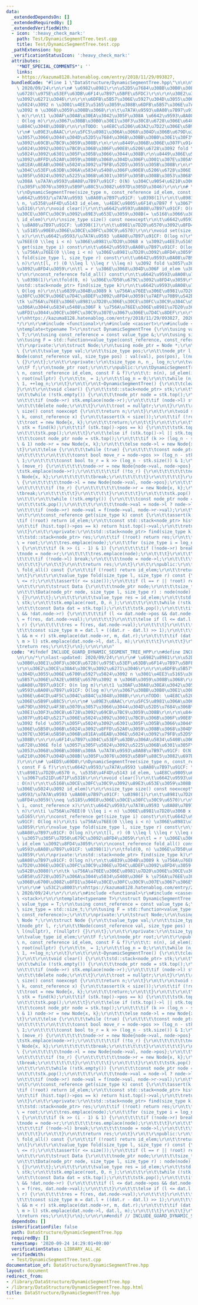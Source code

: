 ```yaml
---
data:
  _extendedDependsOn: []
  _extendedRequiredBy: []
  _extendedVerifiedWith:
  - icon: ':heavy_check_mark:'
    path: Test/DynamicSegmentTree.test.cpp
    title: Test/DynamicSegmentTree.test.cpp
  _pathExtension: hpp
  _verificationStatusIcon: ':heavy_check_mark:'
  attributes:
    '*NOT_SPECIAL_COMMENTS*': ''
    links:
    - https://kazuma8128.hatenablog.com/entry/2018/11/29/093827,
  bundledCode: "#line 1 \"DataStructure/DynamicSegmentTree.hpp\"\n\n\n\r\n/*\r\nlast-updated:\
    \ 2020/09/24\r\n\r\n# \u6982\u8981\r\n\u52D5\u7684\u30BB\u30B0\u30E1\u30F3\u30C8\
    \u6728(\u975E\u53EF\u63DB\u6F14\u7B97\u5BFE\u5FDC)\r\n\r\n\u30E2\u30CE\u30A4\u30C9\
    \u3092\u6271\u3046\r\n\r\n\u6DFB\u5B57\u306E\u5927\u304D\u3055\u306E\u6700\u5927\
    \u5024\u3092 n \u3001\u4EE3\u5165\u3059\u308B\u6DFB\u5B57\u306E\u7A2E\u985E\u6570\
    \u3092 m \u3068\u3059\u308B\u3068\r\n\t\u7A7A\u9593\u8A08\u7B97\u91CF: O(n log\
    \ m)\r\n\t1 \u30AF\u30A8\u30EA\u3042\u305F\u308A \u6642\u9593\u8A08\u7B97\u91CF\
    : O(log m)\r\n\u3067\u30BB\u30B0\u30E1\u30F3\u30C8\u6728\u306E\u64CD\u4F5C\u304C\
    \u884C\u3048\u308B\r\n\r\nTODO: \u4E8C\u5206\u63A2\u7D22\u306E\u5B9F\u88C5\r\n\
    \r\n# \u89E3\u8AAC\r\n\u5FC5\u8981\u306A\u3068\u304D\u306B\u679D\u3092\u4F38\u3070\
    \u3057\u3066\u3044\u304D\u52D5\u7684\u306B\u30BB\u30B0\u30E1\u30F3\u30C8\u6728\
    \u3092\u69CB\u7BC9\u3059\u308B\r\n\r\n\u8449\u306B\u306E\u307F\u914D\u5217\u306E\
    \u5024\u3092\u3001\u7BC0\u306B\u306F\u90E8\u5206\u6728\u3092 fold \u3057\u305F\
    \u5024\u3092\u6301\u305F\u305B\u3066\u3044\u308B\r\n\u8449\u306E\u5B50\u306B\u5024\
    \u3092\u8FFD\u52A0\u3059\u308B\u3068\u304D\u306F\u3001\u307E\u305A\u5B50\u306B\
    \u81EA\u8EAB\u306E\u5024\u3092\u79FB\u52D5\u3055\u305B\u308B\r\n\r\n\u6F14\u7B97\
    \u304C\u53EF\u63DB\u306A\u5834\u5408\u306F\u90E8\u5206\u6728\u306E fold \u3057\
    \u305F\u5024\u3092\u5225\u306B\u6301\u305F\u305B\u308B\u3053\u3068\u306B\u3088\
    \u308A \u7A7A\u9593\u8A08\u7B97\u91CF: O(N) \u304C\u9054\u6210\u3067\u304D\u308B\
    (\u305F\u3076\u3093\u5B9F\u88C5\u3082\u697D\u305D\u3046)\r\n\r\n# \u4ED5\u69D8\
    \r\nDynamicSegmentTree(size_type n, const_reference id_elem, const F & f)\r\n\t\
    \u6642\u9593/\u7A7A\u9593 \u8A08\u7B97\u91CF: \u0398(1)\r\n\t\u8981\u7D20\u6570\
    \ n, \u5358\u4F4D\u5143 id_elem, \u4E8C\u9805\u6F14\u7B97 f \u3067\u521D\u671F\
    \u5316\r\n\r\nvoid clear()\r\n\t\u6642\u9593\u8A08\u7B97\u91CF: O(n)\r\n\t\u5168\
    \u30CE\u30FC\u30C9\u3092\u89E3\u653E\u3059\u308B(= \u5168\u3066\u306E\u5024\u3092\
    \ id_elem)\r\n\r\nsize_type size() const noexcept\r\n\t\u6642\u9593/\u7A7A\u9593\
    \ \u8A08\u7B97\u91CF: \u0398(1)\r\n\t\u8981\u7D20\u6570\u3092\u8FD4\u3059(\\neq\
    \ \u5185\u90E8\u306E\u30CE\u30FC\u30C9\u6570)\r\n\r\nvoid set(size_type i, const_reference\
    \ x)\r\n\t\u6642\u9593/\u7A7A\u9593 \u8A08\u7B97\u91CF: O(log n)\r\n\ti \u756A\
    \u76EE(0 \\leq i < n) \u306E\u8981\u7D20\u306B x \u3092\u4EE3\u5165\r\n\r\nconst_reference\
    \ get(size_type i) const\r\n\t\u6642\u9593\u8A08\u7B97\u91CF: O(log n)\r\n\ti\
    \ \u756A\u76EE(0 \\leq i < n) \u306E\u8981\u7D20\u3092\u8FD4\u3059\r\n\r\nvalue_type\
    \ fold(size_type l, size_type r) const\r\n\t\u6642\u9593\u8A08\u7B97\u91CF: O(log\
    \ n)\r\n\t[l, r) (0 \\leq l \\leq r \\leq n) \u3092 fold \u3057\u305F\u7D50\u679C\
    \u3092\u8FD4\u3059\r\n\tl = r \u306E\u3068\u304D\u306F id_elem \u3092\u8FD4\u3059\
    \r\n\r\nconst_reference fold_all() const\r\n\t\u6642\u9593\u8A08\u7B97\u91CF:\
    \ \u0398(1)\r\n\tfold(0, n) \u306E\u7D50\u679C\u3092\u8FD4\u3059\r\n\r\nprivate:\r\
    \nstd::stack<node_ptr> find(size_type k)\r\n\t\u6642\u9593\u8A08\u7B97\u91CF:\
    \ O(log n)\r\n\t\u6839\u304B\u3089 k \u756A\u76EE\u306E\u8981\u7D20\u306E\u30CE\
    \u30FC\u30C9\u306E\u7D4C\u8DEF\u3092\u8FD4\u3059(\u7AEF\u70B9\u542B\u3080)\r\n\
    \tk \u756A\u76EE\u306E\u8981\u7D20\u306E\u30CE\u30FC\u30C9\u304C\u5B58\u5728\u3057\
    \u306A\u3044\u5834\u5408\u306F k \u756A\u76EE\u306E\u8981\u7D20\u306B\u6700\u3082\
    \u8FD1\u3044\u30CE\u30FC\u30C9\u307E\u3067\u306E\u7D4C\u8DEF\r\n\r\n# \u53C2\u8003\
    \r\nhttps://kazuma8128.hatenablog.com/entry/2018/11/29/093827, 2020/09/24\r\n\
    */\r\n\r\n#include <functional>\r\n#include <cassert>\r\n#include <stack>\r\n\r\
    \ntemplate<typename T>\r\nstruct DynamicSegmentTree {\r\n\tusing value_type =\
    \ T;\r\n\tusing const_reference = const value_type &;\r\n\tusing size_type = std::size_t;\r\
    \n\tusing F = std::function<value_type(const_reference, const_reference)>;\r\n\
    \t\r\nprivate:\r\n\tstruct Node;\r\n\tusing node_ptr = Node *;\r\n\tstruct Node\
    \ {\r\n\t\tvalue_type val;\r\n\t\tsize_type pos;\r\n\t\tnode_ptr l, r;\r\n\t\t\
    Node(const_reference val, size_type pos) : val(val), pos(pos), l(nullptr), r(nullptr)\
    \ {}\r\n\t};\r\n\t\r\nprivate:\r\n\tsize_type n, n_, log_n;\r\n\tvalue_type id_elem;\r\
    \n\tF f;\r\n\tnode_ptr root;\r\n\t\r\npublic:\r\n\tDynamicSegmentTree(size_type\
    \ n, const_reference id_elem, const F & f)\r\n\t\t: n(n), id_elem(id_elem), f(f),\
    \ root(nullptr) {\r\n\t\tn_ = 1;\r\n\t\tlog_n = 0;\r\n\t\twhile (n_ < n) n_ <<=\
    \ 1, ++log_n;\r\n\t}\r\n\t\r\n\t~DynamicSegmentTree() {\r\n\t\tclear();\r\n\t\
    }\r\n\t\r\n\tvoid clear() {\r\n\t\tstd::stack<node_ptr> stk;\r\n\t\tstk.emplace(root);\r\
    \n\t\twhile (!stk.empty()) {\r\n\t\t\tnode_ptr node = stk.top();\r\n\t\t\tstk.pop();\r\
    \n\t\t\tif (node->r) stk.emplace(node->r);\r\n\t\t\tif (node->l) stk.emplace(node->l);\r\
    \n\t\t\tdelete node;\r\n\t\t}\r\n\t\troot = nullptr;\r\n\t}\r\n\t\r\n\tsize_type\
    \ size() const noexcept {\r\n\t\treturn n;\r\n\t}\r\n\t\r\n\tvoid set(size_type\
    \ k, const_reference x) {\r\n\t\tassert(k < size());\r\n\t\tif (!root) {\r\n\t\
    \t\troot = new Node{x, k};\r\n\t\t\treturn;\r\n\t\t}\r\n\t\t\r\n\t\tstd::stack<node_ptr>\
    \ stk = find(k);\r\n\t\tif (stk.top()->pos == k) {\r\n\t\t\tstk.top()->val = x;\r\
    \n\t\t\tstk.pop();\r\n\t\t}\r\n\t\telse if (stk.top()->l || stk.top()->r) {\r\n\
    \t\t\tconst node_ptr node = stk.top();\r\n\t\t\tif (k >> (log_n - stk.size())\
    \ & 1) node->r = new Node{x, k};\r\n\t\t\telse node->l = new Node{x, k};\r\n\t\
    \t}\r\n\t\telse {\r\n\t\t\twhile (true) {\r\n\t\t\t\tconst node_ptr node = stk.top();\r\
    \n\t\t\t\t\r\n\t\t\t\tconst bool move_r = node->pos >> (log_n - stk.size()) &\
    \ 1;\r\n\t\t\t\tconst bool to_r = k >> (log_n - stk.size()) & 1;\r\n\t\t\t\tif\
    \ (move_r) {\r\n\t\t\t\t\tnode->r = new Node{node->val, node->pos};\r\n\t\t\t\t\
    \tstk.emplace(node->r);\r\n\t\t\t\t\tif (!to_r) {\r\n\t\t\t\t\t\tnode->l = new\
    \ Node{x, k};\r\n\t\t\t\t\t\tbreak;\r\n\t\t\t\t\t}\r\n\t\t\t\t}\r\n\t\t\t\telse\
    \ {\r\n\t\t\t\t\tnode->l = new Node{node->val, node->pos};\r\n\t\t\t\t\tstk.emplace(node->l);\r\
    \n\t\t\t\t\tif (to_r) {\r\n\t\t\t\t\t\tnode->r = new Node{x, k};\r\n\t\t\t\t\t\
    \tbreak;\r\n\t\t\t\t\t}\r\n\t\t\t\t}\r\n\t\t\t}\r\n\t\t\tstk.pop();\r\n\t\t}\r\
    \n\t\t\r\n\t\twhile (!stk.empty()) {\r\n\t\t\tconst node_ptr node = stk.top();\r\
    \n\t\t\tstk.pop();\r\n\t\t\t\r\n\t\t\tnode->val = node->l ? node->l->val : id_elem;\r\
    \n\t\t\tif (node->r) node->val = f(node->val, node->r->val);\r\n\t\t}\r\n\t}\r\
    \n\t\r\n\tconst_reference get(size_type k) const {\r\n\t\tassert(k < n);\r\n\t\
    \tif (!root) return id_elem;\r\n\t\tconst std::stack<node_ptr> hist = find(k);\r\
    \n\t\tif (hist.top()->pos == k) return hist.top()->val;\r\n\t\treturn id_elem;\r\
    \n\t}\r\n\t\r\nprivate:\r\n\tstd::stack<node_ptr> find(size_type k) const {\r\n\
    \t\tstd::stack<node_ptr> res;\r\n\t\tif (!root) return res;\r\n\t\tnode_ptr node\
    \ = root;\r\n\t\tres.emplace(node);\r\n\t\tfor (size_type i = log_n; i > 0; --i)\
    \ {\r\n\t\t\tif (k >> (i - 1) & 1) {\r\n\t\t\t\tif (!node->r) break;\r\n\t\t\t\
    \tnode = node->r;\r\n\t\t\t\tres.emplace(node);\r\n\t\t\t}\r\n\t\t\telse {\r\n\
    \t\t\t\tif (!node->l) break;\r\n\t\t\t\tnode = node->l;\r\n\t\t\t\tres.emplace(node);\r\
    \n\t\t\t}\r\n\t\t}\r\n\t\treturn res;\r\n\t}\r\n\t\r\npublic:\r\n\tconst_reference\
    \ fold_all() const {\r\n\t\tif (!root) return id_elem;\r\n\t\treturn root->val;\r\
    \n\t}\r\n\t\r\n\tvalue_type fold(size_type l, size_type r) const {\r\n\t\tassert(l\
    \ <= r);\r\n\t\tassert(r <= size());\r\n\t\tif (l == r || !root) return id_elem;\r\
    \n\t\t\r\n\t\tstruct Data {\r\n\t\t\tnode_ptr node;\r\n\t\t\tsize_type l, r;\r\
    \n\t\t\tData(node_ptr node, size_type l, size_type r) : node(node), l(l), r(r)\
    \ {}\r\n\t\t};\r\n\t\t\r\n\t\tvalue_type res = id_elem;\r\n\t\tstd::stack<Data>\
    \ stk;\r\n\t\tstk.emplace(root, 0, n_);\r\n\t\t\r\n\t\twhile (!stk.empty()) {\r\
    \n\t\t\tconst Data dat = stk.top();\r\n\t\t\tstk.pop();\r\n\t\t\tif (!dat.node->l\
    \ && !dat.node->r) {\r\n\t\t\t\tif (l <= dat.node->pos && dat.node->pos < r) res\
    \ = f(res, dat.node->val);\r\n\t\t\t}\r\n\t\t\telse if (l <= dat.l && dat.r <=\
    \ r) {\r\n\t\t\t\tres = f(res, dat.node->val);\r\n\t\t\t}\r\n\t\t\telse {\r\n\t\
    \t\t\tconst size_type m = dat.l + ((dat.r - dat.l) >> 1);\r\n\t\t\t\tif (dat.node->r\
    \ && m < r) stk.emplace(dat.node->r, m, dat.r);\r\n\t\t\t\tif (dat.node->l &&\
    \ m > l) stk.emplace(dat.node->l, dat.l, m);\r\n\t\t\t}\r\n\t\t}\r\n\t\t\r\n\t\
    \treturn res;\r\n\t}\r\n};\r\n\r\n\n"
  code: "#ifndef INCLUDE_GUARD_DYNAMIC_SEGMENT_TREE_HPP\r\n#define INCLUDE_GUARD_DYNAMIC_SEGMENT_TREE_HPP\r\
    \n\r\n/*\r\nlast-updated: 2020/09/24\r\n\r\n# \u6982\u8981\r\n\u52D5\u7684\u30BB\
    \u30B0\u30E1\u30F3\u30C8\u6728(\u975E\u53EF\u63DB\u6F14\u7B97\u5BFE\u5FDC)\r\n\
    \r\n\u30E2\u30CE\u30A4\u30C9\u3092\u6271\u3046\r\n\r\n\u6DFB\u5B57\u306E\u5927\
    \u304D\u3055\u306E\u6700\u5927\u5024\u3092 n \u3001\u4EE3\u5165\u3059\u308B\u6DFB\
    \u5B57\u306E\u7A2E\u985E\u6570\u3092 m \u3068\u3059\u308B\u3068\r\n\t\u7A7A\u9593\
    \u8A08\u7B97\u91CF: O(n log m)\r\n\t1 \u30AF\u30A8\u30EA\u3042\u305F\u308A \u6642\
    \u9593\u8A08\u7B97\u91CF: O(log m)\r\n\u3067\u30BB\u30B0\u30E1\u30F3\u30C8\u6728\
    \u306E\u64CD\u4F5C\u304C\u884C\u3048\u308B\r\n\r\nTODO: \u4E8C\u5206\u63A2\u7D22\
    \u306E\u5B9F\u88C5\r\n\r\n# \u89E3\u8AAC\r\n\u5FC5\u8981\u306A\u3068\u304D\u306B\
    \u679D\u3092\u4F38\u3070\u3057\u3066\u3044\u304D\u52D5\u7684\u306B\u30BB\u30B0\
    \u30E1\u30F3\u30C8\u6728\u3092\u69CB\u7BC9\u3059\u308B\r\n\r\n\u8449\u306B\u306E\
    \u307F\u914D\u5217\u306E\u5024\u3092\u3001\u7BC0\u306B\u306F\u90E8\u5206\u6728\
    \u3092 fold \u3057\u305F\u5024\u3092\u6301\u305F\u305B\u3066\u3044\u308B\r\n\u8449\
    \u306E\u5B50\u306B\u5024\u3092\u8FFD\u52A0\u3059\u308B\u3068\u304D\u306F\u3001\
    \u307E\u305A\u5B50\u306B\u81EA\u8EAB\u306E\u5024\u3092\u79FB\u52D5\u3055\u305B\
    \u308B\r\n\r\n\u6F14\u7B97\u304C\u53EF\u63DB\u306A\u5834\u5408\u306F\u90E8\u5206\
    \u6728\u306E fold \u3057\u305F\u5024\u3092\u5225\u306B\u6301\u305F\u305B\u308B\
    \u3053\u3068\u306B\u3088\u308A \u7A7A\u9593\u8A08\u7B97\u91CF: O(N) \u304C\u9054\
    \u6210\u3067\u304D\u308B(\u305F\u3076\u3093\u5B9F\u88C5\u3082\u697D\u305D\u3046\
    )\r\n\r\n# \u4ED5\u69D8\r\nDynamicSegmentTree(size_type n, const_reference id_elem,\
    \ const F & f)\r\n\t\u6642\u9593/\u7A7A\u9593 \u8A08\u7B97\u91CF: \u0398(1)\r\n\
    \t\u8981\u7D20\u6570 n, \u5358\u4F4D\u5143 id_elem, \u4E8C\u9805\u6F14\u7B97 f\
    \ \u3067\u521D\u671F\u5316\r\n\r\nvoid clear()\r\n\t\u6642\u9593\u8A08\u7B97\u91CF\
    : O(n)\r\n\t\u5168\u30CE\u30FC\u30C9\u3092\u89E3\u653E\u3059\u308B(= \u5168\u3066\
    \u306E\u5024\u3092 id_elem)\r\n\r\nsize_type size() const noexcept\r\n\t\u6642\
    \u9593/\u7A7A\u9593 \u8A08\u7B97\u91CF: \u0398(1)\r\n\t\u8981\u7D20\u6570\u3092\
    \u8FD4\u3059(\\neq \u5185\u90E8\u306E\u30CE\u30FC\u30C9\u6570)\r\n\r\nvoid set(size_type\
    \ i, const_reference x)\r\n\t\u6642\u9593/\u7A7A\u9593 \u8A08\u7B97\u91CF: O(log\
    \ n)\r\n\ti \u756A\u76EE(0 \\leq i < n) \u306E\u8981\u7D20\u306B x \u3092\u4EE3\
    \u5165\r\n\r\nconst_reference get(size_type i) const\r\n\t\u6642\u9593\u8A08\u7B97\
    \u91CF: O(log n)\r\n\ti \u756A\u76EE(0 \\leq i < n) \u306E\u8981\u7D20\u3092\u8FD4\
    \u3059\r\n\r\nvalue_type fold(size_type l, size_type r) const\r\n\t\u6642\u9593\
    \u8A08\u7B97\u91CF: O(log n)\r\n\t[l, r) (0 \\leq l \\leq r \\leq n) \u3092 fold\
    \ \u3057\u305F\u7D50\u679C\u3092\u8FD4\u3059\r\n\tl = r \u306E\u3068\u304D\u306F\
    \ id_elem \u3092\u8FD4\u3059\r\n\r\nconst_reference fold_all() const\r\n\t\u6642\
    \u9593\u8A08\u7B97\u91CF: \u0398(1)\r\n\tfold(0, n) \u306E\u7D50\u679C\u3092\u8FD4\
    \u3059\r\n\r\nprivate:\r\nstd::stack<node_ptr> find(size_type k)\r\n\t\u6642\u9593\
    \u8A08\u7B97\u91CF: O(log n)\r\n\t\u6839\u304B\u3089 k \u756A\u76EE\u306E\u8981\
    \u7D20\u306E\u30CE\u30FC\u30C9\u306E\u7D4C\u8DEF\u3092\u8FD4\u3059(\u7AEF\u70B9\
    \u542B\u3080)\r\n\tk \u756A\u76EE\u306E\u8981\u7D20\u306E\u30CE\u30FC\u30C9\u304C\
    \u5B58\u5728\u3057\u306A\u3044\u5834\u5408\u306F k \u756A\u76EE\u306E\u8981\u7D20\
    \u306B\u6700\u3082\u8FD1\u3044\u30CE\u30FC\u30C9\u307E\u3067\u306E\u7D4C\u8DEF\
    \r\n\r\n# \u53C2\u8003\r\nhttps://kazuma8128.hatenablog.com/entry/2018/11/29/093827,\
    \ 2020/09/24\r\n*/\r\n\r\n#include <functional>\r\n#include <cassert>\r\n#include\
    \ <stack>\r\n\r\ntemplate<typename T>\r\nstruct DynamicSegmentTree {\r\n\tusing\
    \ value_type = T;\r\n\tusing const_reference = const value_type &;\r\n\tusing\
    \ size_type = std::size_t;\r\n\tusing F = std::function<value_type(const_reference,\
    \ const_reference)>;\r\n\t\r\nprivate:\r\n\tstruct Node;\r\n\tusing node_ptr =\
    \ Node *;\r\n\tstruct Node {\r\n\t\tvalue_type val;\r\n\t\tsize_type pos;\r\n\t\
    \tnode_ptr l, r;\r\n\t\tNode(const_reference val, size_type pos) : val(val), pos(pos),\
    \ l(nullptr), r(nullptr) {}\r\n\t};\r\n\t\r\nprivate:\r\n\tsize_type n, n_, log_n;\r\
    \n\tvalue_type id_elem;\r\n\tF f;\r\n\tnode_ptr root;\r\n\t\r\npublic:\r\n\tDynamicSegmentTree(size_type\
    \ n, const_reference id_elem, const F & f)\r\n\t\t: n(n), id_elem(id_elem), f(f),\
    \ root(nullptr) {\r\n\t\tn_ = 1;\r\n\t\tlog_n = 0;\r\n\t\twhile (n_ < n) n_ <<=\
    \ 1, ++log_n;\r\n\t}\r\n\t\r\n\t~DynamicSegmentTree() {\r\n\t\tclear();\r\n\t\
    }\r\n\t\r\n\tvoid clear() {\r\n\t\tstd::stack<node_ptr> stk;\r\n\t\tstk.emplace(root);\r\
    \n\t\twhile (!stk.empty()) {\r\n\t\t\tnode_ptr node = stk.top();\r\n\t\t\tstk.pop();\r\
    \n\t\t\tif (node->r) stk.emplace(node->r);\r\n\t\t\tif (node->l) stk.emplace(node->l);\r\
    \n\t\t\tdelete node;\r\n\t\t}\r\n\t\troot = nullptr;\r\n\t}\r\n\t\r\n\tsize_type\
    \ size() const noexcept {\r\n\t\treturn n;\r\n\t}\r\n\t\r\n\tvoid set(size_type\
    \ k, const_reference x) {\r\n\t\tassert(k < size());\r\n\t\tif (!root) {\r\n\t\
    \t\troot = new Node{x, k};\r\n\t\t\treturn;\r\n\t\t}\r\n\t\t\r\n\t\tstd::stack<node_ptr>\
    \ stk = find(k);\r\n\t\tif (stk.top()->pos == k) {\r\n\t\t\tstk.top()->val = x;\r\
    \n\t\t\tstk.pop();\r\n\t\t}\r\n\t\telse if (stk.top()->l || stk.top()->r) {\r\n\
    \t\t\tconst node_ptr node = stk.top();\r\n\t\t\tif (k >> (log_n - stk.size())\
    \ & 1) node->r = new Node{x, k};\r\n\t\t\telse node->l = new Node{x, k};\r\n\t\
    \t}\r\n\t\telse {\r\n\t\t\twhile (true) {\r\n\t\t\t\tconst node_ptr node = stk.top();\r\
    \n\t\t\t\t\r\n\t\t\t\tconst bool move_r = node->pos >> (log_n - stk.size()) &\
    \ 1;\r\n\t\t\t\tconst bool to_r = k >> (log_n - stk.size()) & 1;\r\n\t\t\t\tif\
    \ (move_r) {\r\n\t\t\t\t\tnode->r = new Node{node->val, node->pos};\r\n\t\t\t\t\
    \tstk.emplace(node->r);\r\n\t\t\t\t\tif (!to_r) {\r\n\t\t\t\t\t\tnode->l = new\
    \ Node{x, k};\r\n\t\t\t\t\t\tbreak;\r\n\t\t\t\t\t}\r\n\t\t\t\t}\r\n\t\t\t\telse\
    \ {\r\n\t\t\t\t\tnode->l = new Node{node->val, node->pos};\r\n\t\t\t\t\tstk.emplace(node->l);\r\
    \n\t\t\t\t\tif (to_r) {\r\n\t\t\t\t\t\tnode->r = new Node{x, k};\r\n\t\t\t\t\t\
    \tbreak;\r\n\t\t\t\t\t}\r\n\t\t\t\t}\r\n\t\t\t}\r\n\t\t\tstk.pop();\r\n\t\t}\r\
    \n\t\t\r\n\t\twhile (!stk.empty()) {\r\n\t\t\tconst node_ptr node = stk.top();\r\
    \n\t\t\tstk.pop();\r\n\t\t\t\r\n\t\t\tnode->val = node->l ? node->l->val : id_elem;\r\
    \n\t\t\tif (node->r) node->val = f(node->val, node->r->val);\r\n\t\t}\r\n\t}\r\
    \n\t\r\n\tconst_reference get(size_type k) const {\r\n\t\tassert(k < n);\r\n\t\
    \tif (!root) return id_elem;\r\n\t\tconst std::stack<node_ptr> hist = find(k);\r\
    \n\t\tif (hist.top()->pos == k) return hist.top()->val;\r\n\t\treturn id_elem;\r\
    \n\t}\r\n\t\r\nprivate:\r\n\tstd::stack<node_ptr> find(size_type k) const {\r\n\
    \t\tstd::stack<node_ptr> res;\r\n\t\tif (!root) return res;\r\n\t\tnode_ptr node\
    \ = root;\r\n\t\tres.emplace(node);\r\n\t\tfor (size_type i = log_n; i > 0; --i)\
    \ {\r\n\t\t\tif (k >> (i - 1) & 1) {\r\n\t\t\t\tif (!node->r) break;\r\n\t\t\t\
    \tnode = node->r;\r\n\t\t\t\tres.emplace(node);\r\n\t\t\t}\r\n\t\t\telse {\r\n\
    \t\t\t\tif (!node->l) break;\r\n\t\t\t\tnode = node->l;\r\n\t\t\t\tres.emplace(node);\r\
    \n\t\t\t}\r\n\t\t}\r\n\t\treturn res;\r\n\t}\r\n\t\r\npublic:\r\n\tconst_reference\
    \ fold_all() const {\r\n\t\tif (!root) return id_elem;\r\n\t\treturn root->val;\r\
    \n\t}\r\n\t\r\n\tvalue_type fold(size_type l, size_type r) const {\r\n\t\tassert(l\
    \ <= r);\r\n\t\tassert(r <= size());\r\n\t\tif (l == r || !root) return id_elem;\r\
    \n\t\t\r\n\t\tstruct Data {\r\n\t\t\tnode_ptr node;\r\n\t\t\tsize_type l, r;\r\
    \n\t\t\tData(node_ptr node, size_type l, size_type r) : node(node), l(l), r(r)\
    \ {}\r\n\t\t};\r\n\t\t\r\n\t\tvalue_type res = id_elem;\r\n\t\tstd::stack<Data>\
    \ stk;\r\n\t\tstk.emplace(root, 0, n_);\r\n\t\t\r\n\t\twhile (!stk.empty()) {\r\
    \n\t\t\tconst Data dat = stk.top();\r\n\t\t\tstk.pop();\r\n\t\t\tif (!dat.node->l\
    \ && !dat.node->r) {\r\n\t\t\t\tif (l <= dat.node->pos && dat.node->pos < r) res\
    \ = f(res, dat.node->val);\r\n\t\t\t}\r\n\t\t\telse if (l <= dat.l && dat.r <=\
    \ r) {\r\n\t\t\t\tres = f(res, dat.node->val);\r\n\t\t\t}\r\n\t\t\telse {\r\n\t\
    \t\t\tconst size_type m = dat.l + ((dat.r - dat.l) >> 1);\r\n\t\t\t\tif (dat.node->r\
    \ && m < r) stk.emplace(dat.node->r, m, dat.r);\r\n\t\t\t\tif (dat.node->l &&\
    \ m > l) stk.emplace(dat.node->l, dat.l, m);\r\n\t\t\t}\r\n\t\t}\r\n\t\t\r\n\t\
    \treturn res;\r\n\t}\r\n};\r\n\r\n#endif // INCLUDE_GUARD_DYNAMIC_SEGMENT_TREE_HPP"
  dependsOn: []
  isVerificationFile: false
  path: DataStructure/DynamicSegmentTree.hpp
  requiredBy: []
  timestamp: '2020-09-24 14:29:01+09:00'
  verificationStatus: LIBRARY_ALL_AC
  verifiedWith:
  - Test/DynamicSegmentTree.test.cpp
documentation_of: DataStructure/DynamicSegmentTree.hpp
layout: document
redirect_from:
- /library/DataStructure/DynamicSegmentTree.hpp
- /library/DataStructure/DynamicSegmentTree.hpp.html
title: DataStructure/DynamicSegmentTree.hpp
---
```

